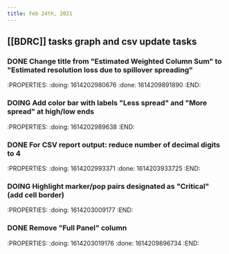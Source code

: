 ```yaml
---
title: Feb 24th, 2021
---
```


## [[BDRC]] tasks graph and csv update tasks
### DONE Change title from "Estimated Weighted Column Sum" to "Estimated resolution loss due to spillover spreading"
:PROPERTIES:
:doing: 1614202980676
:done: 1614209891890
:END:
### DOING Add color bar with labels "Less spread" and "More spread" at high/low ends
:PROPERTIES:
:doing: 1614202989638
:END:
### DONE For CSV report output: reduce number of decimal digits to 4
:PROPERTIES:
:doing: 1614202993371
:done: 1614203933725
:END:
### DOING Highlight marker/pop pairs designated as "Critical" (add cell border)
:PROPERTIES:
:doing: 1614203009177
:END:
### DONE Remove "Full Panel" column
:PROPERTIES:
:doing: 1614203019176
:done: 1614209896734
:END:
